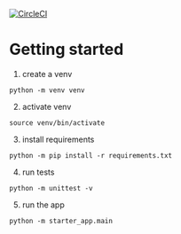 [![CircleCI](https://circleci.com/gh/normartin/python_starter.svg?style=svg)](https://circleci.com/gh/normartin/python_starter)

Getting started
===============

1. create a venv

`python -m venv venv`

2. activate venv

`source venv/bin/activate`

3. install requirements

`python -m pip install -r requirements.txt`

4. run tests

`python -m unittest -v`

5. run the app

`python -m starter_app.main`
